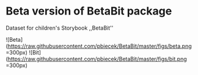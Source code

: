 Beta version of BetaBit package
===============================

Dataset for children's Storybook ,,BetaBit''

![Beta](https://raw.githubusercontent.com/pbiecek/BetaBit/master/figs/beta.png =300px)
![Bit](https://raw.githubusercontent.com/pbiecek/BetaBit/master/figs/bit.png =300px)
